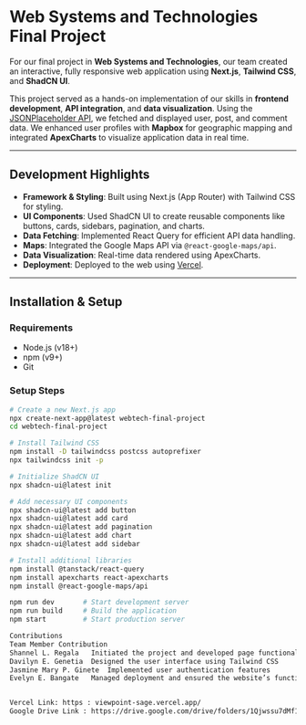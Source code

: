# Web Systems and Technologies Final Project

For our final project in **Web Systems and Technologies**, our team created an interactive, fully responsive web application using **Next.js**, **Tailwind CSS**, and **ShadCN UI**.

This project served as a hands-on implementation of our skills in **frontend development**, **API integration**, and **data visualization**. Using the [JSONPlaceholder API](https://jsonplaceholder.typicode.com/), we fetched and displayed user, post, and comment data. We enhanced user profiles with **Mapbox** for geographic mapping and integrated **ApexCharts** to visualize application data in real time.

---

## Development Highlights

- **Framework & Styling**: Built using Next.js (App Router) with Tailwind CSS for styling.
- **UI Components**: Used ShadCN UI to create reusable components like buttons, cards, sidebars, pagination, and charts.
- **Data Fetching**: Implemented React Query for efficient API data handling.
- **Maps**: Integrated the Google Maps API via `@react-google-maps/api`.
- **Data Visualization**: Real-time data rendered using ApexCharts.
- **Deployment**: Deployed to the web using [Vercel](https://vercel.com/).

---

## Installation & Setup

### Requirements

- Node.js (v18+)
- npm (v9+)
- Git

### Setup Steps

```bash
# Create a new Next.js app
npx create-next-app@latest webtech-final-project
cd webtech-final-project

# Install Tailwind CSS
npm install -D tailwindcss postcss autoprefixer
npx tailwindcss init -p

# Initialize ShadCN UI
npx shadcn-ui@latest init

# Add necessary UI components
npx shadcn-ui@latest add button
npx shadcn-ui@latest add card
npx shadcn-ui@latest add pagination
npx shadcn-ui@latest add chart
npx shadcn-ui@latest add sidebar

# Install additional libraries
npm install @tanstack/react-query
npm install apexcharts react-apexcharts
npm install @react-google-maps/api

npm run dev       # Start development server
npm run build     # Build the application
npm start         # Start production server

Contributions
Team Member	Contribution
Shannel L. Regala	Initiated the project and developed page functionality
Davilyn E. Genetia	Designed the user interface using Tailwind CSS
Jasmine Mary P. Ginete	Implemented user authentication features
Evelyn E. Bangate	Managed deployment and ensured the website’s functionality


Vercel Link: https : viewpoint-sage.vercel.app/
Google Drive Link : https://drive.google.com/drive/folders/1Qjwssu7dMf1Rvcwixc2FvmL3Gd2vpSSt

